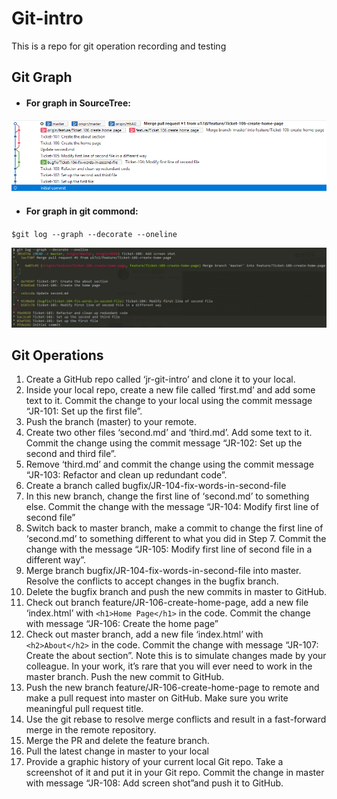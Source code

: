 # Git-intro
This is a repo for git operation recording and testing 

## Git Graph
- #### For graph in SourceTree: 
![git_log_source](https://github.com/u17zl/git-intro/blob/master/git_log_source.png) 

- #### For graph in git commond:
`$git log --graph --decorate --oneline` 
 
![git_log_graph](https://github.com/u17zl/git-intro/blob/master/git_log_graph.png) 

## Git Operations
1. Create a GitHub repo called ‘jr-git-intro’ and clone it to your local.
2. Inside your local repo, create a new file called ‘first.md’ and add some text to it. Commit the change to your local using the commit message “JR-101: Set up the first file”.
3. Push the branch (master) to your remote.
4. Create two other files ‘second.md’ and ‘third.md’. Add some text to it. Commit the change using the commit message “JR-102: Set up the second and third file”.
5. Remove ‘third.md’ and commit the change using the commit message “JR-103: Refactor and clean up redundant code”.
6. Create a branch called bugfix/JR-104-fix-words-in-second-file
7. In this new branch, change the first line of ‘second.md’ to something else. Commit the change with the message “JR-104: Modify first line of second file”
8. Switch back to master branch, make a commit to change the first line of ‘second.md’ to something different to what you did in Step 7. Commit the change with the message “JR-105: Modify first line of second file in a different way”.
9. Merge branch bugfix/JR-104-fix-words-in-second-file into master. Resolve the conflicts to accept changes in the bugfix branch. 
10. Delete the bugfix branch and push the new commits in master to GitHub.
11. Check out branch feature/JR-106-create-home-page, add a new file ‘index.html’ with `<h1>Home Page</h1>` in the code. Commit the change with message “JR-106: Create the home page”
12. Check out master branch, add a new file ‘index.html’ with `<h2>About</h2>` in the code. Commit the change with message “JR-107: Create the about section”. Note this is to simulate changes made by your colleague. In your work, it’s rare that you will ever need to work in the master branch. Push the new commit to GitHub. 
13. Push the new branch feature/JR-106-create-home-page to remote and make a pull request into master on GitHub. Make sure you write meaningful pull request title.
14. Use the git rebase to resolve merge conflicts and result in a fast-forward merge in the remote repository.
15. Merge the PR and delete the feature branch.
16. Pull the latest change in master to your local
17. Provide a graphic history of your current local Git repo. Take a screenshot of it and put it in your Git repo. Commit the change in master with message “JR-108: Add screen shot”and push it to GitHub.
